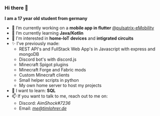 ### Hi there 👋

**I am a 17 year old student from germany**

- 🔭 I’m currently working on a **mobile app in flutter** [@pulsatrix-eMobility](https://github.com/pulsatrix-emobility/)
- 🌱 I’m currently learning **Java/Kotlin**
- 🔎 I'm interested in **home-IoT devices** and **intigrated circuits**
- ✨ I've previously made:
  - REST API's and FullStack Web App's in Javascript with express and mongoDB
  - Discord bot's with discord.js
  - Minecraft Spigot plugins
  - Minecraft Forge and Fabric mods
  - Custom Minecraft clients
  - Small helper scripts in python
  - My own home server to host my projects
- 🤯 I want to learn: **SQL**
- 📫 If you want to talk to me, reach out to me on: 
  - Discord: *AimShock#7236*
  - Email: *me@timlohrer.de*
